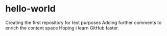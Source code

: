 # hello-world
Creating the first repository for test purposes
Adding further comments to enrich the content space
Hoping i learn GitHub faster.
